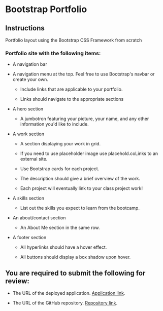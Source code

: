 # Bootstrap Portfolio


## Instructions

Portfolio layout using the Bootstrap CSS Framework from scratch

### Portfolio site with the following items:

* A navigation bar

* A navigation menu at the top. Feel free to use Bootstrap's navbar or create your own.

  * Include links that are applicable to your portfolio.

  * Links should navigate to the appropriate sections

* A hero section

  * A jumbotron featuring your picture, your name, and any other information you'd like to include.
* A work section

  * A section displaying your work in grid.

  * If you need to use placeholder image use placehold.coLinks to an external site.

  * Use Bootstrap cards for each project.

  * The description should give a brief overview of the work.

  * Each project will eventually link to your class project work!

* A skills section

  * List out the skills you expect to learn from the bootcamp.
* An about/contact section

  * An About Me section in the same row.
* A footer section

  * All hyperlinks should have a hover effect.

  * All buttons should display a box shadow upon hover.


## You are required to submit the following for review:

* The URL of the deployed application. [Application link](https://vaselisk999.github.io/bootstrap-portfolio/).

* The URL of the GitHub repository. [Repository link](https://github.com/vaselisk999/bootstrap-portfolio).